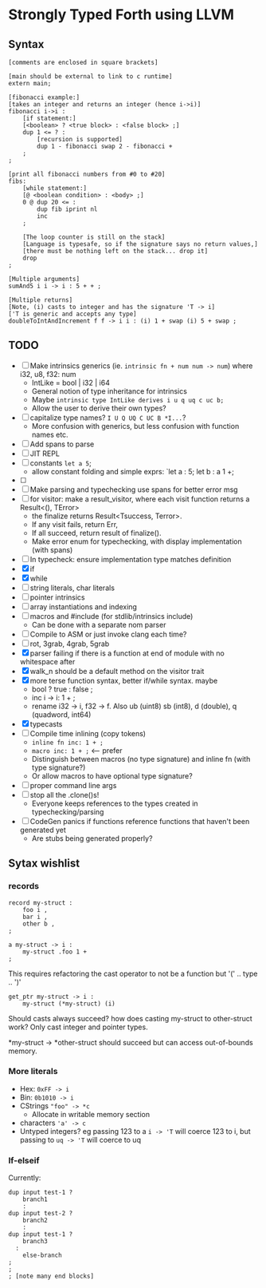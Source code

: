 # Strongly Typed Forth using LLVM

## Syntax
```
[comments are enclosed in square brackets]

[main should be external to link to c runtime]
extern main;

[fibonacci example:]
[takes an integer and returns an integer (hence i->i)]
fibonacci i->i :
    [if statement:]
    [<boolean> ? <true block> : <false block> ;]
    dup 1 <= ? :
        [recursion is supported]
        dup 1 - fibonacci swap 2 - fibonacci +
    ;
;

[print all fibonacci numbers from #0 to #20]
fibs:
    [while statement:]
    [@ <boolean condition> : <body> ;]
    0 @ dup 20 <= :
        dup fib iprint nl
        inc
    ;

    [The loop counter is still on the stack]
    [Language is typesafe, so if the signature says no return values,]
    [there must be nothing left on the stack... drop it]
    drop
;

[Multiple arguments]
sumAnd5 i i -> i : 5 + + ;

[Multiple returns]
[Note, (i) casts to integer and has the signature 'T -> i]
['T is generic and accepts any type]
doubleToIntAndIncrement f f -> i i : (i) 1 + swap (i) 5 + swap ;
```

## TODO
- [ ] Make intrinsics generics (ie. `intrinsic fn + num num -> num`) where i32, u8, f32: num
    - IntLike = bool | i32 | i64
    - General notion of type inheritance for intrinsics
    - Maybe `intrinsic type IntLike derives i u q uq c uc b;`
    - Allow the user to derive their own types?
- [ ] capitalize type names? `I U Q UQ C UC B *I...`?
    - More confusion with generics, but less confusion with function names etc.
- [ ] Add spans to parse
- [ ] JIT REPL
- [ ] constants `let a 5`;
    - allow constant folding and simple exprs: `let a : 5; let b : a 1 +;
- [ ]
- [ ] Make parsing and typechecking use spans for better error msg
- [ ] for visitor: make a result_visitor, where each visit function returns a Result<(), TError>
  - the finalize returns Result<Tsuccess, Terror>.
  - If any visit fails, return Err,
  - If all succeed, return result of finalize().
  - Make error enum for typechecking, with display implementation (with spans)
- [ ] In typecheck: ensure implementation type matches definition
- [x] if
- [x] while
- [ ] string literals, char literals
- [ ] pointer intrinsics
- [ ] array instantiations and indexing
- [ ] macros and #include (for stdlib/intrinsics include)
    - Can be done with a separate nom parser
- [ ] Compile to ASM or just invoke clang each time?
- [ ] rot, 3grab, 4grab, 5grab
- [x] parser failing if there is a function at end of module with no whitespace after
- [x] walk_n should be a default method on the visitor trait
- [x] more terse function syntax, better if/while syntax. maybe
  - bool ? true : false ;
  - inc i -> i: 1 + ;
  - rename i32 -> i, f32 -> f. Also ub (uint8) sb (int8), d (double), q (quadword, int64)
- [x] typecasts
- [ ] Compile time inlining (copy tokens)
    - `inline fn inc: 1 + ;`
    - `macro inc: 1 + ;` <-- prefer
    - Distinguish between macros (no type signature) and inline fn (with type signature?)
    - Or allow macros to have optional type signature?
- [ ] proper command line args
- [ ] stop all the .clone()s!
    - Everyone keeps references to the types created in typechecking/parsing
- [ ] CodeGen panics if functions reference functions that haven't been generated yet
    - Are stubs being generated properly?

## Sytax wishlist
### records
```
record my-struct :
    foo i ,
    bar i ,
    other b ,
;

a my-struct -> i :
    my-struct .foo 1 +
;
```

This requires refactoring the cast operator to not be a function but '(' .. type .. ')'
```
get_ptr my-struct -> i :
    my-struct (*my-struct) (i)
```

Should casts always succeed? how does casting my-struct to other-struct work? Only cast integer and pointer types.

*my-struct -> *other-struct should succeed but can access out-of-bounds memory.

### More literals
- Hex: `0xFF -> i`
- Bin: `0b1010 -> i`
- CStrings `"foo" -> *c`
    - Allocate in writable memory section
- characters `'a' -> c`
- Untyped integers? eg passing 123 to a `i -> 'T` will coerce 123 to i, but passing to `uq -> 'T` will coerce to uq

### If-elseif
Currently:
```
dup input test-1 ?
    branch1
    :
dup input test-2 ?
    branch2
    :
dup input test-1 ?
    branch3
  :
    else-branch
;
;
; [note many end blocks]
```
